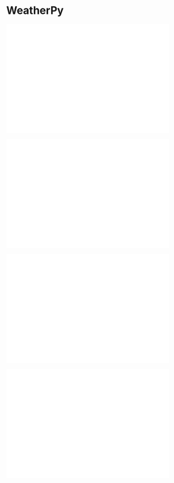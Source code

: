 # WeatherPy

![Max_Temp](Max_Temp.png)

![Humidity](Humidity.png)

![Cloudiness](Cloudiness.png)

![Wind_Speed](Wind_Speed.png)